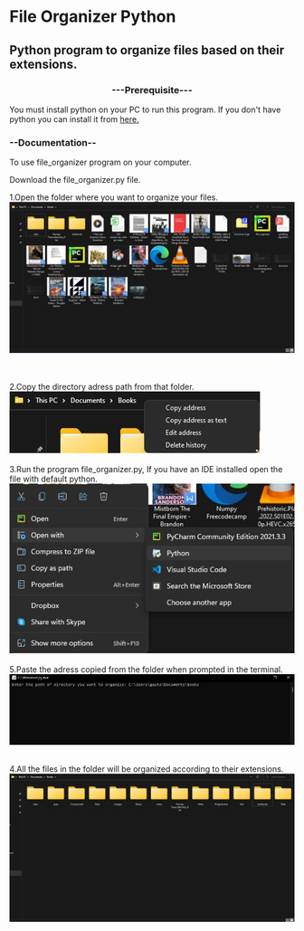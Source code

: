 # File Organizer Python
<h2>Python program to organize files based on their extensions.</h2>

<center><h3>---Prerequisite---</h3></center>
You must install python on your PC to run this program. If you don't have python you can install it from <a href="https://www.python.org/downloads/">here.</a>
<h3>--Documentation--</h3>
To use file_organizer program on your computer.

Download the file_organizer.py file.

1.Open the folder where you want to organize your files.
<img src="https://github.com/GautamPatil1/File_Organizer_Python/blob/main/Documentation/whole_folder.jpg">

<br>
<br>
2.Copy the directory adress path from that folder.

<img src="https://github.com/GautamPatil1/File_Organizer_Python/blob/main/Documentation/adress.jpg">

<br>
<br>
3.Run the program file_organizer.py, If you have an IDE installed open the file with default python.
<img src="https://github.com/GautamPatil1/File_Organizer_Python/blob/main/Documentation/open_wth.jpg">

<br>
<br>
5.Paste the adress copied from the folder when prompted in the terminal.
<img src="https://github.com/GautamPatil1/File_Organizer_Python/blob/main/Documentation/adress_terminal.jpg">

<br>
<br>

4.All the files in the folder will be organized according to their extensions.
<img src="https://github.com/GautamPatil1/File_Organizer_Python/blob/main/Documentation/organized.jpg">



